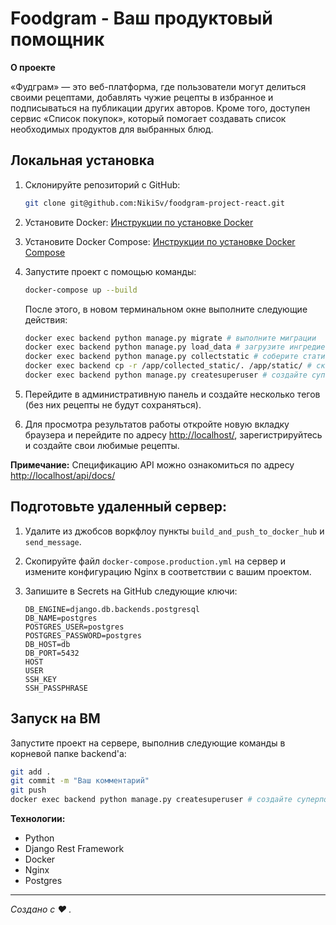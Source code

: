 # Foodgram - Ваш продуктовый помощник

**О проекте**

«Фудграм» — это веб-платформа, где пользователи могут делиться своими рецептами, добавлять чужие рецепты в избранное и подписываться на публикации других авторов. Кроме того, доступен сервис «Список покупок», который помогает создавать список необходимых продуктов для выбранных блюд.

## Локальная установка

1. Склонируйте репозиторий с GitHub:
   ```bash
   git clone git@github.com:NikiSv/foodgram-project-react.git
   ```

2. Установите Docker:
   [Инструкции по установке Docker](https://docs.docker.com/engine/install/ubuntu/)

3. Установите Docker Compose:
   [Инструкции по установке Docker Compose](https://docs.docker.com/compose/install/)

4. Запустите проект с помощью команды:
   ```bash
   docker-compose up --build
   ```
   После этого, в новом терминальном окне выполните следующие действия:
   ```bash
   docker exec backend python manage.py migrate # выполните миграции
   docker exec backend python manage.py load_data # загрузите ингредиенты в БД
   docker exec backend python manage.py collectstatic # соберите статику 
   docker exec backend cp -r /app/collected_static/. /app/static/ # скопируйте статику в контейнер backend'а
   docker exec backend python manage.py createsuperuser # создайте суперпользователя
   ```

5. Перейдите в административную панель и создайте несколько тегов (без них рецепты не будут сохраняться).

6. Для просмотра результатов работы откройте новую вкладку браузера и перейдите по адресу [http://localhost/](http://localhost/), зарегистрируйтесь и создайте свои любимые рецепты.

**Примечание:** Спецификацию API можно ознакомиться по адресу [http://localhost/api/docs/](http://localhost/api/docs/)

## Подготовьте удаленный сервер:

1. Удалите из джобсов воркфлоу пункты `build_and_push_to_docker_hub` и `send_message`.

2. Cкопируйте файл `docker-compose.production.yml` на сервер и измените конфигурацию Nginx в соответствии с вашим проектом.
3. Запишите в Secrets на GitHub следующие ключи:
     ```
     DB_ENGINE=django.db.backends.postgresql
     DB_NAME=postgres
     POSTGRES_USER=postgres
     POSTGRES_PASSWORD=postgres
     DB_HOST=db 
     DB_PORT=5432
     HOST
     USER
     SSH_KEY
     SSH_PASSPHRASE
     ```

## Запуск на ВМ
 Запустите проект на сервере, выполнив следующие команды в корневой папке backend'а:
   ```bash
   git add .
   git commit -m "Ваш комментарий"
   git push
   docker exec backend python manage.py createsuperuser # создайте суперпользователя и выполните пункты 5 и 6 из "Локальная установка"
   ```

**Технологии:**
- Python
- Django Rest Framework
- Docker
- Nginx
- Postgres

---

*Создано с ❤️ .*